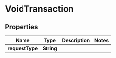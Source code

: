 
# VoidTransaction

## Properties
Name | Type | Description | Notes
------------ | ------------- | ------------- | -------------
**requestType** | **String** |  | 



